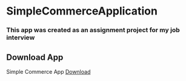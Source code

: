 # SimpleCommerceApplication
### This app was created as an assignment project for my job interview
## Download App
Simple Commerce App [Download](https://drive.google.com/file/d/1wuoworhRWfF_pUWLd4VYeAThTg99XLjo/view?usp=sharing)
